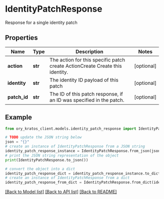 # IdentityPatchResponse

Response for a single identity patch

## Properties

Name | Type | Description | Notes
------------ | ------------- | ------------- | -------------
**action** | **str** | The action for this specific patch create ActionCreate  Create this identity. | [optional] 
**identity** | **str** | The identity ID payload of this patch | [optional] 
**patch_id** | **str** | The ID of this patch response, if an ID was specified in the patch. | [optional] 

## Example

```python
from ory_kratos_client.models.identity_patch_response import IdentityPatchResponse

# TODO update the JSON string below
json = "{}"
# create an instance of IdentityPatchResponse from a JSON string
identity_patch_response_instance = IdentityPatchResponse.from_json(json)
# print the JSON string representation of the object
print(IdentityPatchResponse.to_json())

# convert the object into a dict
identity_patch_response_dict = identity_patch_response_instance.to_dict()
# create an instance of IdentityPatchResponse from a dict
identity_patch_response_from_dict = IdentityPatchResponse.from_dict(identity_patch_response_dict)
```
[[Back to Model list]](../README.md#documentation-for-models) [[Back to API list]](../README.md#documentation-for-api-endpoints) [[Back to README]](../README.md)


